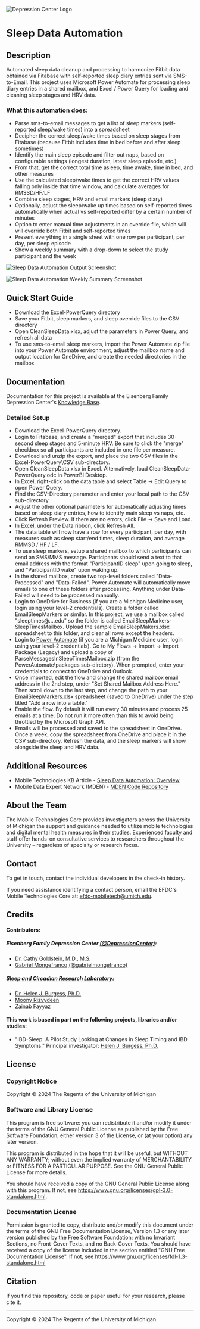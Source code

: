 ![Depression Center Logo](https://github.com/DepressionCenter/.github/blob/main/images/EFDCLogo_375w.png "depressioncenter.org")

# Sleep Data Automation

## Description
Automated sleep data cleanup and processing to harmonize Fitbit data obtained via Fitabase with self-reported sleep diary entries sent via SMS-to-Email. This project uses Microsoft Power Automate for processing sleep diary entries in a shared mailbox, and Excel / Power Query for loading and cleaning sleep stages and HRV data.

### What this automation does:
+ Parse sms-to-email messages to get a list of sleep markers (self-reported sleep/wake times) into a spreadsheet
+ Decipher the correct sleep/wake times based on sleep stages from Fitabase (because Fitbit includes time in bed before and after sleep sometimes)
+ Identify the main sleep episode and filter out naps, based on configurable settings (longest duration, latest sleep episode, etc.)
+ From that, get the correct total time asleep, time awake, time in bed, and other measures
+ Use the calculated sleep/wake times to get the correct HRV values falling only inside that time window, and calculate averages for RMSSD/HF/LF
+ Combine sleep stages, HRV and email markers (sleep diary)
+ Optionally, adjust the sleep/wake up times based on self-reported times automatically when actual vs self-reported differ by a certain number of minutes
+ Option to enter manual time adjustments in an override file, which will will override both Fitbit and self-reported times
+ Present everything in a single sheet with one row per participant, per day, per sleep episode
+ Show a weekly summary with a drop-down to select the study participant and the week


![Sleep Data Automation Output Screenshot](https://github.com/DepressionCenter/MDEN/blob/1ba004e1297de82580cc98ec4852cec86e161ce1/SleepDataAutomation/SleepDataAutomation-Screenshot.png "Sleep Data Automation Output Example")


![Sleep Data Automation Weekly Summary Screenshot](https://github.com/DepressionCenter/MDEN/blob/36693a1ad17f6e23ed9c0acc021958483dd025a2/SleepDataAutomation/SleepDataAutomation-WeeklySummary-Screenshot.png "Sleep Data Automation Weekly Summary Example")



## Quick Start Guide
+ Download the Excel-PowerQuery directory
+ Save your Fitbit, sleep markers, and sleep override files to the CSV directory
+ Open CleanSleepData.xlsx, adjust the parameters in Power Query, and refresh all data
+ To use sms-to-email sleep markers, import the Power Automate zip file into your Power Automate environment, adjust the mailbox name and output location for OneDrive, and create the needed directories in the mailbox




## Documentation
Documentation for this project is available at the Eisenberg Family Depression Center's [Knowledge Base](https://teamdynamix.umich.edu/TDClient/210/DepressionCenter/KB/ArticleDet?ID=11822).

### Detailed Setup
+ Download the Excel-PowerQuery directory.
+ Login to Fitabase, and create a "merged" export that includes 30-second sleep stages and 5-minute HRV. Be sure to click the "merge" checkbox so all participants are included in one file per measure.
+ Download and unzip the export, and place the two CSV files in the Excel-PowerQuery\CSV sub-directory.
+ Open CleanSleepData.xlsx in Excel. Alternatively, load CleanSleepData-PowerQuery.odc in PowerBI Desktop.
+ In Excel, right-click on the data table and select Table -> Edit Query to open Power Query.
+ Find the CSV-Directory parameter and enter your local path to the CSV sub-directory.
+ Adjust the other optional parameters for automatically adjusting times based on sleep diary entries, how to identify main sleep vs naps, etc.
+ Click Refresh Preview. If there are no errors, click File -> Save and Load.
+ In Excel, under the Data ribbon, click Refresh All.
+ The data table will now have a row for every participant, per day, with measures such as sleep start/end times, sleep duration, and average RMMSD / HF / LF.
+ To use sleep markers, setup a shared mailbox to which participants can send an SMS/MMS message. Participants should send a text to that email address with the format "ParticipantID sleep" upon going to sleep, and "ParticipantID wake" upon waking up.
+ In the shared mailbox, create two top-level folders called "Data-Processed" and "Data-Failed". Power Automate will automatically move emails to one of these folders after processing. Anything under Data-Failed will need to be processed manually.
+ Login to OneDrive for Business (if you are a Michigan Medicine user, login using your level-2 credentials). Create a folder called EmailSleepMarkers or similar. In this project, we use a mailbox called "sleeptimes@....edu" so the folder is called EmailSleepMarkers-SleepTimesMailbox. Upload the sample EmailSleepMakers.xlsx spreadsheet to this folder, and clear all rows except the headers.
+ Login to [Power Automate](https://make.powerautomate.com) (if you are a Michigan Medicine user, login using your level-2 credentials). Go to My Flows -> Import -> Import Package (Legacy) and upload a copy of ParseMessagesInSleepTimesMailbox.zip (from the PowerAutomate\packages sub-dirctory). When prompted, enter your credentials to connect to OneDrive and Outlook.
+ Once imported, edit the flow and change the shared mailbox email address in the 2nd step, under "Set Shared Mailbox Address Here." Then scroll down to the last step, and change the path to your EmailSleepMarkers.xlsx spreadsheet (saved to OneDrive) under the step titled "Add a row into a table."
+ Enable the flow. By default it will run every 30 minutes and process 25 emails at a time. Do not run it more often than this to avoid being throttled by the Microsoft Graph API.
+ Emails will be processed and saved to the spreadsheet in OneDrive. Once a week, copy the spreadsheet from OneDrive and place it in the CSV sub-directory. Refresh the data, and the sleep markers will show alongside the sleep and HRV data.



## Additional Resources
+ Mobile Technologies KB Article - [Sleep Data Automation: Overview](https://teamdynamix.umich.edu/TDClient/210/DepressionCenter/KB/?CategoryID=847)
+ Mobile Data Expert Network (MDEN) - [MDEN Code Repository](https://github.com/DepressionCenter/MDEN)


## About the Team
The Mobile Technologies Core provides investigators across the University of Michigan the support and guidance needed to utilize mobile technologies and digital mental health measures in their studies. Experienced faculty and staff offer hands-on consultative services to researchers throughout the University – regardless of specialty or research focus.



## Contact
To get in touch, contact the individual developers in the check-in history.

If you need assistance identifying a contact person, email the EFDC's Mobile Technologies Core at: efdc-mobiletech@umich.edu.



## Credits
#### Contributors:
##### Eisenberg Family Depression Center [(@DepressionCenter)](https://github.com/DepressionCenter/):
+ [Dr. Cathy Goldstein, M.D., M.S.](https://depressioncenter.org/become-member/our-members/cathygo)
+ [Gabriel Mongefranco](https://gabriel.mongefranco.com/) [(@gabrielmongefranco)](https://github.com/gabrielmongefranco)
##### [Sleep and Circadian Research Laboratory](https://medicine.umich.edu/dept/psychiatry/programs/sleep/sleep-circadian-research-laboratory):
+ [Dr. Helen J. Burgess, Ph.D.](https://medicine.umich.edu/dept/psychiatry/helen-burgess-phd)
+ [Moony Rizvydeen](https://www.linkedin.com/in/muneer-rizvydeen-b3b26254?original_referer=https%3A%2F%2Fdepressioncenter.org)
+ [Zainab Fayyaz](https://mcommunity.umich.edu/person/fzainab) 



#### This work is based in part on the following projects, libraries and/or studies:
+ "IBD-Sleep: A Pilot Study Looking at Changes in Sleep Timing and IBD Symptoms." Principal investigator: [Helen J. Burgess, Ph.D.](https://medicine.umich.edu/dept/psychiatry/helen-burgess-phd)



## License
### Copyright Notice
Copyright © 2024 The Regents of the University of Michigan


### Software and Library License
This program is free software: you can redistribute it and/or modify it under the terms of the GNU General Public License as published by the Free Software Foundation, either version 3 of the License, or (at your option) any later version.

This program is distributed in the hope that it will be useful, but WITHOUT ANY WARRANTY; without even the implied warranty of MERCHANTABILITY or FITNESS FOR A PARTICULAR PURPOSE. See the GNU General Public License for more details.

You should have received a copy of the GNU General Public License along with this program. If not, see <https://www.gnu.org/licenses/gpl-3.0-standalone.html>.


### Documentation License
Permission is granted to copy, distribute and/or modify this document 
under the terms of the GNU Free Documentation License, Version 1.3 
or any later version published by the Free Software Foundation; 
with no Invariant Sections, no Front-Cover Texts, and no Back-Cover Texts. 
You should have received a copy of the license included in the section entitled "GNU 
Free Documentation License". If not, see <https://www.gnu.org/licenses/fdl-1.3-standalone.html>



## Citation
If you find this repository, code or paper useful for your research, please cite it.



----

Copyright © 2024 The Regents of the University of Michigan
